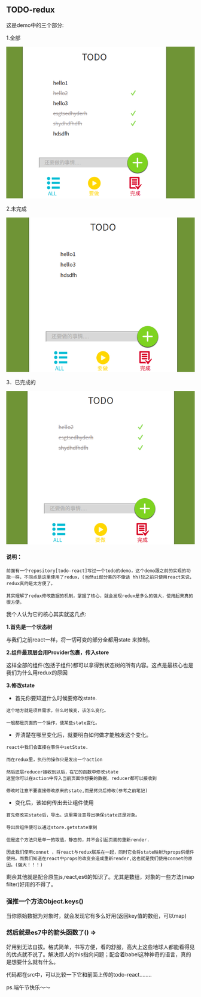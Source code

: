## TODO-redux

这是demo中的三个部分:

1.全部

![全部](all.png)

2.未完成

![未完成](unfinish.png)

3．已完成的

![已完成](finish.png)



#### 说明：
```
前面有一个repository[todo-react]写过一个todo的demo，这个demo跟之前的实现的功能一样，不同点是这里使用了redux，(当然ui部分美的不像话 hh)较之前只使用react来说，redux真的是太方便了。

其实理解了redux修改数据的机制，掌握了核心，就会发现redux是多么的强大，使用起来真的很方便。

```
我个人认为它的核心其实就这几点:

**1.首先是一个状态树**

与我们之前react一样，将一切可变的部分全都用state 来控制。

**2.组件最顶层会用Provider包裹，传入store**

这样全部的组件(包括子组件)都可以拿得到状态树的所有内容。这点是最核心也是我们为什么用redux的原因

**3.修改state**

- 首先你要知道什么时候要修改state.

```
这个地方就是项目需求，什么时候变，该怎么变化。

一般都是页面的一个操作，使某些state变化。
```

- 弄清楚在哪里变化后，就要明白如何做才能触发这个变化。

```
react中我们会直接在事件中setState.

而在redux里，执行的操作只是发出一个action

然后底层reducer接收到以后，在它的函数中修改state
这里你可以在action中传入当前页面你想要的数据，reducer都可以接收到

修改时注意不要直接修改原来的state,而是拷贝后修改(参考之前笔记)
```
- 变化后，该如何传出去让组件使用

```
首先修改完state后，导出。这里需注意导出确保state还是对象。

导出后组件便可以通过store.getstate拿到

但是这个方法只是单一的取值，静态的，并不会引起页面的重新render.

因此我们使用connet ，将react与redux联系在一起，同时它会将state映射为props供组件使用。而我们知道在react中props的改变会造成重新render,这也就是我们使用connet的原因。(强大！！！)
```

剩余其他就是配合原生js,react,es6的知识了。尤其是数组，对象的一些方法(map filter)好用的不得了。

### 强推一个方法Object.keys()

当你原始数据为对象时，就会发现它有多么好用(返回key值的数组，可以map)

### 然后就是es7中的箭头函数了() =>

好用到无法自拔。格式简单，书写方便，看的舒服，高大上这些地球人都能看得见的优点就不说了。解决烦人的this指向问题；配合着babel这种神奇的语言，真的是想要什么就有什么。

代码都在src中，可以比较一下它和前面上传的todo-react........

ps.端午节快乐～～
